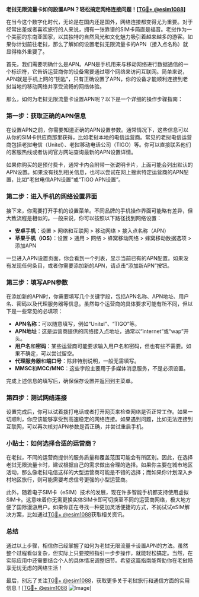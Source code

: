 **老挝无限流量卡如何設置APN？轻松搞定网络连接问题！[[TG💪+ @esim1088](https://t.me/s/esim1088)]**

在当今这个数字化时代，无论是在国内还是国外，网络连接都变得尤为重要。对于经常出差或者喜欢旅行的人来说，拥有一张靠谱的SIM卡简直是福音。老挝作为一个美丽的东南亚国家，以其独特的自然风光和文化魅力吸引着越来越多的游客。如果你计划前往老挝，那么了解如何设置老挝无限流量卡的APN（接入点名称）就显得格外重要了。

首先，我们需要明确什么是APN。APN是手机用来与移动网络进行数据通信的一个标识符，它告诉运营商你的设备需要通过哪个网络来访问互联网。简单来说，APN就是手机上网的“钥匙”，只有正确设置了APN，你的设备才能顺利连接到老挝当地的移动网络并享受流畅的网络体验。

那么，如何为老挝无限流量卡设置APN呢？以下是一个详细的操作步骤指南：

### 第一步：获取正确的APN信息

在设置APN之前，你需要知道正确的APN设置参数。通常情况下，这些信息可以从你的SIM卡供应商那里获得，比如老挝本地的电信运营商。常见的老挝电信运营商包括老挝电信（Unitel）、老挝移动电话公司（TIGO）等。你可以直接联系他们的客服热线或者访问官方网站查询最新的APN设置详情。

如果你购买的是预付费卡，通常卡内会附带一张说明卡片，上面可能会列出默认的APN设置。如果没有找到相关信息，也可以尝试在网上搜索特定运营商的APN配置，比如“老挝电信APN设置”或“TIGO APN设置”。

### 第二步：进入手机的网络设置界面

接下来，你需要打开手机的设置菜单。不同品牌的手机操作界面可能略有差异，但大致流程是相似的。一般来说，你可以按照以下路径找到网络设置：

- **安卓手机**：设置 > 网络和互联网 > 移动网络 > 接入点名称（APN）
- **苹果手机（iOS）**：设置 > 通用 > 网络 > 蜂窝移动网络 > 蜂窝移动数据选项 > 添加APN

一旦进入APN设置页面，你会看到一个列表，显示当前已有的APN配置。如果没有发现任何条目，或者你需要添加新的APN，请点击“添加新APN”按钮。

### 第三步：填写APN参数

在添加新的APN时，你需要填写几个关键字段，包括APN名称、APN地址、用户名、密码以及代理服务器等信息。虽然每个运营商的具体要求可能有所不同，但以下是一些常见的必填项：

- **APN名称**：可以随意填写，例如“Unitel”、“TIGO”等。
- **APN地址**：这是运营商提供的网络接入点地址，通常以“internet”或“wap”开头。
- **用户名**和**密码**：某些运营商可能要求输入用户名和密码，但也有些不需要。如果不确定，可以尝试留空。
- **代理服务器**和**端口号**：除非特别说明，一般无需填写。
- **MMSC**和**MCC/MNC**：这些字段主要用于多媒体消息服务，不是必须设置。

完成上述信息的填写后，确保保存设置并返回到主菜单。

### 第四步：测试网络连接

设置完成后，你可以试着拨打电话或者打开网页来检查网络是否正常工作。如果一切顺利，你应该能够享受到高速稳定的网络连接。如果遇到问题，比如无法连接到互联网，可以再次核对APN参数是否正确，并尝试重启手机。

### 小贴士：如何选择合适的运营商？

在老挝，不同的运营商提供的服务质量和覆盖范围可能会有所区别。因此，在选择老挝无限流量卡时，建议根据自己的需求做出合理的选择。如果你主要在城市地区活动，那么像老挝电信这样的大型运营商可能是不错的选择；而如果你计划深入乡村地区旅行，则可能需要考虑信号更强的小型运营商。

此外，随着电子SIM卡（eSIM）技术的发展，现在许多智能手机都支持使用虚拟SIM卡。这意味着你无需更换实体SIM卡即可切换至不同的运营商网络，极大地方便了国际漫游用户。如果你正在寻找一种更加灵活便捷的方式，不妨试试eSIM解决方案，比如通过[TG💪+ @esim1088](https://t.me/s/esim1088)获取相关资讯。

### 总结

通过以上步骤，相信你已经掌握了如何为老挝无限流量卡设置APN的方法。虽然整个过程看似复杂，但实际上只要按照指引一步步操作，就能轻松搞定。当然，在实际应用中还需要结合个人的具体情况调整细节。希望这篇指南能帮助你在老挝畅享无忧无虑的网络生活！

最后，别忘了关注[TG💪+ @esim1088](https://t.me/s/esim1088)，获取更多关于老挝旅行和通信方面的实用信息！[[TG💪+ @esim1088](https://t.me/s/esim1088) ![Image](https://i.postimg.cc/4NQfJmqS/Snipaste-2025-05-13-00-14-12.png)]